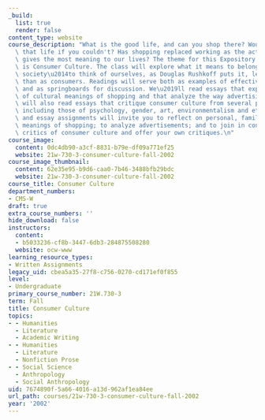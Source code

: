 ```yaml
---
_build:
  list: true
  render: false
content_type: website
course_description: "What is the good life, and can you shop there? Would you want\
  \ that life if you couldn't? Has shopping replaced working as the activity that\
  \ gives the most meaning to our lives? The theme for this Expository Writing class\
  \ is Consumer Culture. The class will explore what it means to belong to a consumer\
  \ society\u2014to think of ourselves, as Douglas Rushkoff puts it, less as citizens\
  \ than as consumers. Readings will serve both as examples of effective writing techniques\
  \ and as springboards for discussion. We\u2019ll read essays that explore a variety\
  \ of cultural meanings of shopping and that analyze the way advertising works. We\
  \ will also read essays that critique consumer culture from several perspectives,\
  \ including those of psychology, gender, art, environmentalism and ethics. Readings\
  \ and essay assignments will invite you to reflect on personal, familial and cultural\
  \ meanings of shopping; to analyze advertisements; and to join in conversation with\
  \ critics of consumer culture and offer your own critiques.\n"
course_image:
  content: 0dc4db90-a3cf-8831-b79e-df09a771ef25
  website: 21w-730-3-consumer-culture-fall-2002
course_image_thumbnail:
  content: 62e35e95-b9d6-caa0-7b46-3488bfb29bdc
  website: 21w-730-3-consumer-culture-fall-2002
course_title: Consumer Culture
department_numbers:
- CMS-W
draft: true
extra_course_numbers: ''
hide_download: false
instructors:
  content:
  - b5033236-cf8b-3447-6db3-284875508280
  website: ocw-www
learning_resource_types:
- Written Assignments
legacy_uid: cbea5a35-27f8-c756-0270-cd171ef0f855
level:
- Undergraduate
primary_course_number: 21W.730-3
term: Fall
title: Consumer Culture
topics:
- - Humanities
  - Literature
  - Academic Writing
- - Humanities
  - Literature
  - Nonfiction Prose
- - Social Science
  - Anthropology
  - Social Anthropology
uid: 7674890f-5a66-4016-a13d-962af1ea84ee
url_path: courses/21w-730-3-consumer-culture-fall-2002
year: '2002'
---
```

